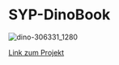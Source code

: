 # SYP-DinoBook

![dino-306331_1280](https://github.com/DBsMOJO/SYP-DinoBook/assets/146219878/80ae6014-fee1-443f-83ec-9c0c514ec3ea)

[Link zum Projekt](https://github.com/DBsMOJO/SYP-DinoBook/blob/main/SYP-DinoBook.md)
